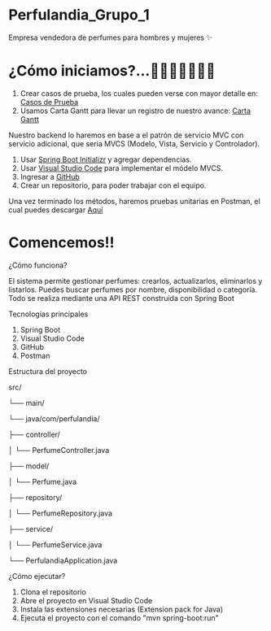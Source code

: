 # Perfulandia_Grupo_1
Empresa vendedora de perfumes para hombres y mujeres ✨

# ¿Cómo iniciamos?...👩🏻‍💻🥇👨🏻‍💻
1. Crear casos de prueba, los cuales pueden verse con mayor detalle en: [Casos de Prueba](https://docs.google.com/spreadsheets/d/14TDQm57UXrLNfO6yh2W4BZ1GGhcZ_xp6S-X-IP6Si2U/edit?gid=681915443#gid=681915443)
2. Usamos Carta Gantt para llevar un registro de nuestro avance:  [Carta Gantt](https://docs.google.com/spreadsheets/d/1T88xv_SvmG8MqBjmDm0QIB9hgcdLkPwPyVFqAx14S-c/edit?usp=sharing)

Nuestro backend lo haremos en base a el patrón de servicio MVC con servicio adicional, que seria MVCS (Modelo, Vista, Servicio y Controlador).
1. Usar [Spring Boot Initializr](https://start.spring.io/) y agregar dependencias.
2. Usar [Visual Studio Code](https://code.visualstudio.com/download) para implementar el módelo MVCS.
3. Ingresar a [GitHub](https://github.com/login)
4. Crear un repositorio, para poder trabajar con el equipo.

Una vez terminado los métodos, haremos pruebas unitarias en Postman, el cual puedes descargar [Aquí](https://www.postman.com/downloads/)

# Comencemos!!

¿Cómo funciona?

El sistema permite gestionar perfumes: crearlos, actualizarlos, eliminarlos y listarlos.
Puedes buscar perfumes por nombre, disponibilidad o categoría.
Todo se realiza mediante una API REST construida con Spring Boot

Tecnologías principales

1. Spring Boot
2. Visual Studio Code
3. GitHub
4. Postman

Estructura del proyecto

src/

└── main/

└── java/com/perfulandia/

├── controller/

│ └── PerfumeController.java

├── model/

│ └── Perfume.java

├── repository/

│ └── PerfumeRepository.java

├── service/

│ └── PerfumeService.java

└── PerfulandiaApplication.java

¿Cómo ejecutar?

1. Clona el repositorio
2. Abre el proyecto en Visual Studio Code
3. Instala las extensiones necesarias (Extension pack for Java)
4. Ejecuta el proyecto con el comando "mvn spring-boot:run"
